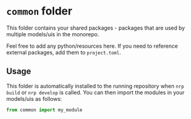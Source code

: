 # `common` folder

This folder contains your shared packages - packages that
are used by multiple models/uis in the monorepo.

Feel free to add any python/resources here. If you need to
reference external packages, add them to `project.toml`.

## Usage

This folder is automatically installed to the running repository
when `nrp build` or `nrp develop` is called. You can then import
the modules in your models/uis as follows:

```python
from common import my_module
```
